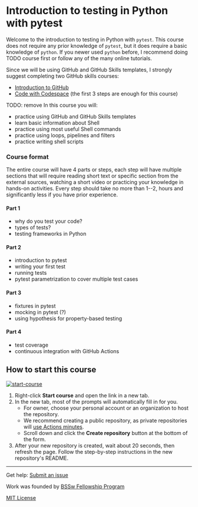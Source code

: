 <header>

<!--
  <<< Author notes: Course header >>>
  Read <https://skills.github.com/quickstart> for more information about how to build courses using this template.
  Include a 1280×640 image, course name in sentence case, and a concise description in emphasis.
  In your repository settings: enable template repository, add your 1280×640 social image, auto delete head branches.
  Next to "About", add description & tags; disable releases, packages, & environments.
  Add your open source license, GitHub uses the MIT license.
-->

</header>

<!--
  <<< Author notes: Step 1 >>>
  Choose 3-5 steps for your course.
  The first step is always the hardest, so pick something easy!
  Link to docs.github.com for further explanations.
  Encourage users to open new tabs for steps!
  TBD-step-1-notes.
-->

# Introduction to testing in Python with pytest

Welcome to the introduction to testing in Python with `pytest`. 
This course does not require any prior knowledge of `pytest`, 
but it does require a basic knowledge of `python`.
If you newer used `python` before, I recommend doing TODO course first 
or follow any of the many online tutorials.


Since we will be using GitHub and GitHub Skills templates, I strongly suggest completing two GitHub skills courses:

- [Introduction to GitHub](https://github.com/skills/introduction-to-github)
- [Code with Codespace](https://github.com/skills/code-with-codespaces) (the first 3 steps are enough for this course)

TODO: remove
In this course you will:
- practice using GitHub and GitHub Skills templates
- learn basic information about Shell
- practice using most useful Shell commands
- practice using loops, pipelines and filters
- practice writing shell scripts


### Course format
The entire course will have 4 parts or steps, each step will have multiple sections that will require reading short text or specific section from the external sources, watching a short video or practicing your knowledge in hands-on activities.
Every step should take no more than 1--2, hours and significantly less if you have prior experience.

#### Part 1
- why do you test your code?
- types of tests?
- testing frameworks in Python

#### Part 2
- introduction to pytest
- writing your first test
- running tests
- pytest parametrization to cover multiple test cases

#### Part 3
- fixtures in pytest
- mocking in pytest (?)
- using hypothesis for property-based testing

#### Part 4
- test coverage
- continuous integration with GitHub Actions


## How to start this course

<!-- For start course, run in JavaScript:
'https://github.com/new?' + new URLSearchParams({
  template_owner: 'Science-Reproducibility',
  template_name: 'pytest-introduction',
  owner: '@me',
  name: 'pytest-introduction',
  description: 'My fork of the repository',
  visibility: 'public',
}).toString()
-->

[![start-course](https://user-images.githubusercontent.com/1221423/235727646-4a590299-ffe5-480d-8cd5-8194ea184546.svg)](https://github.com/new?template_owner=Science-Reproducibility&template_name=pytest-introduction&owner=%40me&name=pytest-introduction&description=My+fork&visibility=public)


1. Right-click **Start course** and open the link in a new tab.
2. In the new tab, most of the prompts will automatically fill in for you.
   - For owner, choose your personal account or an organization to host the repository.
   - We recommend creating a public repository, as private repositories will [use Actions minutes](https://docs.github.com/en/billing/managing-billing-for-github-actions/about-billing-for-github-actions).
   - Scroll down and click the **Create repository** button at the bottom of the form.
3. After your new repository is created, wait about 20 seconds, then refresh the page. Follow the step-by-step instructions in the new repository's README.


<footer>

<!--
  <<< Author notes: Footer >>>
  Add a link to get support, GitHub status page, code of conduct, license link.
-->

---

Get help: [Submit an issue](https://github.com/scientific-software-lessons/pytest-introduction/issues)

Work was founded by [BSSw Fellowship Program](https://bssw.io/pages/bssw-fellowship-program)

[MIT License](https://gh.io/mit)

</footer>
